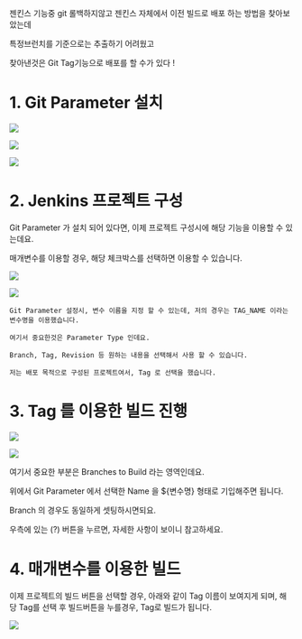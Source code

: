 젠킨스 기능중 git 롤백하지않고 젠킨스 자체에서 이전 빌드로 배포 하는 방법을 찾아보았는데

특정브런치를 기준으로는 추출하기 어려웠고

찾아낸것은 Git Tag기능으로 배포를 할 수가 있다 !

# 1. Git Parameter 설치

![](https://velog.velcdn.com/images/sunblock99/post/3a3be967-7c53-41e1-ab07-63107f408da7/image.png)

![](https://velog.velcdn.com/images/sunblock99/post/d629adcb-5594-4197-b33e-171a036fbc36/image.png)

![](https://velog.velcdn.com/images/sunblock99/post/959f2b99-fa2e-43cf-809d-009fa3d27dfc/image.png)


# 2. Jenkins 프로젝트 구성

Git Parameter 가 설치 되어 있다면, 이제 프로젝트 구성시에 해당 기능을 이용할 수 있는데요.

매개변수를 이용할 경우, 해당 체크박스를 선택하면 이용할 수 있습니다. 

![](https://velog.velcdn.com/images/sunblock99/post/99001465-3e6e-46b3-a5cd-bee6eb0aac4e/image.png)

![](https://velog.velcdn.com/images/sunblock99/post/f4df9fd3-a666-4ccf-b808-5cceee32b235/image.png)


```
Git Parameter 설정시, 변수 이름을 지정 할 수 있는데, 저의 경우는 TAG_NAME 이라는 변수명을 이용했습니다. 

여기서 중요한것은 Parameter Type 인데요. 

Branch, Tag, Revision 등 원하는 내용을 선택해서 사용 할 수 있습니다. 

저는 배포 목적으로 구성된 프로젝트여서, Tag 로 선택을 했습니다. 
```

# 3. Tag 를 이용한 빌드 진행

![](https://velog.velcdn.com/images/sunblock99/post/711e5507-5793-4c2b-a196-01bb16099cb5/image.png)

![](https://velog.velcdn.com/images/sunblock99/post/bacd2ed5-37ae-4266-97c6-5130565b6976/image.png)

여기서 중요한 부분은 Branches to Build 라는 영역인데요. 

위에서 Git Parameter 에서 선택한 Name 을 ${변수명} 형태로 기입해주면 됩니다. 

Branch 의 경우도 동일하게 셋팅하시면되요.

우측에 있는 (?) 버튼을 누르면, 자세한 사항이 보이니 참고하세요.

# 4. 매개변수를 이용한 빌드

이제 프로젝트의 빌드 버튼을 선택할 경우, 아래와 같이 Tag 이름이 보여지게 되며, 해당 Tag를 선택 후 빌드버튼을 누를경우, Tag로 빌드가 됩니다.

![](https://velog.velcdn.com/images/sunblock99/post/877a4896-e2af-4a81-9b0b-a4bd25b57889/image.png)
